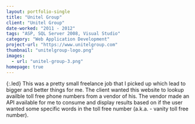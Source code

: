 ```yaml
---
layout: portfolio-single
title: "Unitel Group"
client: "Unitel Group"
date-worked: "2011 - 2012"
tags: "ASP, SQL Server 2008, Visual Studio"
category: "Web Application Development"
project-url: "https://www.unitelgroup.com"
thumbnail: "unitelgroup-logo.png"
images:
  - url: "unitel-group-3.png"
homepage: true
---
```

{:.led}
This was a pretty small freelance job that I picked up which lead to bigger and better things for me. The client wanted this website to lookup availble toll free phone numbers from a vendor of his. The vendor made an API available for me to consume and display results based on if the user wanted some specific words in the toll free number (a.k.a. - vanity toll free number).

